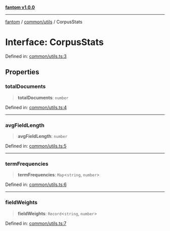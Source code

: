 [**fantom v1.0.0**](../../../README.md)

***

[fantom](../../../README.md) / [common/utils](../README.md) / CorpusStats

# Interface: CorpusStats

Defined in: [common/utils.ts:3](https://github.com/ispyhumanfly/fantom/blob/dc6b6b3b0135c5a349e53bb16272a109c9a9cf07/common/utils.ts#L3)

## Properties

### totalDocuments

> **totalDocuments**: `number`

Defined in: [common/utils.ts:4](https://github.com/ispyhumanfly/fantom/blob/dc6b6b3b0135c5a349e53bb16272a109c9a9cf07/common/utils.ts#L4)

***

### avgFieldLength

> **avgFieldLength**: `number`

Defined in: [common/utils.ts:5](https://github.com/ispyhumanfly/fantom/blob/dc6b6b3b0135c5a349e53bb16272a109c9a9cf07/common/utils.ts#L5)

***

### termFrequencies

> **termFrequencies**: `Map`\<`string`, `number`\>

Defined in: [common/utils.ts:6](https://github.com/ispyhumanfly/fantom/blob/dc6b6b3b0135c5a349e53bb16272a109c9a9cf07/common/utils.ts#L6)

***

### fieldWeights

> **fieldWeights**: `Record`\<`string`, `number`\>

Defined in: [common/utils.ts:7](https://github.com/ispyhumanfly/fantom/blob/dc6b6b3b0135c5a349e53bb16272a109c9a9cf07/common/utils.ts#L7)
